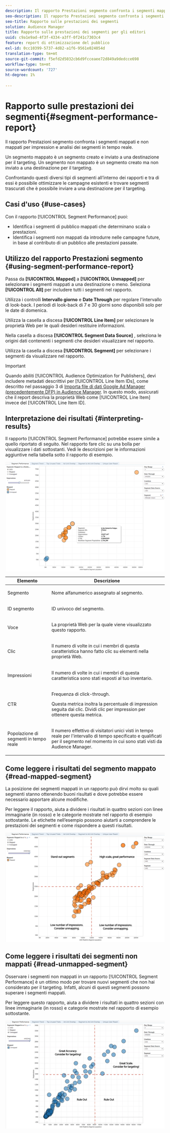 ```yaml
---
description: Il rapporto Prestazioni segmento confronta i segmenti mappati e non mappati per impression e analisi dei segmenti in tempo reale. Un segmento mappato è un segmento creato e inviato a una destinazione per il targeting. Un segmento non mappato è un segmento creato ma non inviato a una destinazione per il targeting. Confrontando questi diversi tipi di segmenti all’interno dei rapporti e tra di essi è possibile ottimizzare le campagne esistenti e trovare segmenti trascurati che è possibile inviare a una destinazione per il targeting.
seo-description: Il rapporto Prestazioni segmento confronta i segmenti mappati e non mappati per impression e analisi dei segmenti in tempo reale. Un segmento mappato è un segmento creato e inviato a una destinazione per il targeting. Un segmento non mappato è un segmento creato ma non inviato a una destinazione per il targeting. Confrontando questi diversi tipi di segmenti all’interno dei rapporti e tra di essi è possibile ottimizzare le campagne esistenti e trovare segmenti trascurati che è possibile inviare a una destinazione per il targeting.
seo-title: Rapporto sulle prestazioni dei segmenti
solution: Audience Manager
title: Rapporto sulle prestazioni dei segmenti per gli editori
uuid: c9a1e9ad-4f3f-4334-a3ff-0f241c7303c4
feature: report di ottimizzazione del pubblico
exl-id: 0cc10399-5737-4d82-a1f6-9561e024054d
translation-type: tm+mt
source-git-commit: f5efd2d5032cb6d9fcceaee72d849a9dedcce698
workflow-type: tm+mt
source-wordcount: '727'
ht-degree: 1%

---
```


# Rapporto sulle prestazioni dei segmenti{#segment-performance-report}

Il rapporto Prestazioni segmento confronta i segmenti mappati e non mappati per impression e analisi dei segmenti in tempo reale.

Un segmento mappato è un segmento creato e inviato a una destinazione per il targeting. Un segmento non mappato è un segmento creato ma non inviato a una destinazione per il targeting.

Confrontando questi diversi tipi di segmenti all’interno dei rapporti e tra di essi è possibile ottimizzare le campagne esistenti e trovare segmenti trascurati che è possibile inviare a una destinazione per il targeting.

## Casi d&#39;uso {#use-cases}

Con il rapporto [!UICONTROL Segment Performance] puoi:

* Identifica i segmenti di pubblico mappati che determinano scala o prestazioni.
* Identifica i segmenti non mappati da introdurre nelle campagne future, in base al contributo di un pubblico alle prestazioni passate.

## Utilizzo del rapporto Prestazioni segmento {#using-segment-performance-report}

Passa da **[!UICONTROL Mapped]** a **[!UICONTROL Unmapped]** per selezionare i segmenti mappati a una destinazione o meno. Seleziona **[!UICONTROL All]** per includere tutti i segmenti nel rapporto.

Utilizza i controlli **Intervallo giorno** e **Date Through** per regolare l&#39;intervallo di look-back. I periodi di look-back di 7 e 30 giorni sono disponibili solo per le date di domenica.

Utilizza la casella a discesa **[!UICONTROL Line Item]** per selezionare le proprietà Web per le quali desideri restituire informazioni.

Nella casella a discesa **[!UICONTROL Segment Data Source]** , seleziona le origini dati contenenti i segmenti che desideri visualizzare nel rapporto.

Utilizza la casella a discesa **[!UICONTROL Segment]** per selezionare i segmenti da visualizzare nel rapporto.

>[!IMPORTANT]
>
>Quando abiliti [!UICONTROL Audience Optimization for Publishers], devi includere metadati descrittivi per [!UICONTROL Line Item IDs], come descritto nel passaggio 3 di [Importa file di dati Google Ad Manager (precedentemente DFP) in Audience Manager](../../../reporting/audience-optimization-reports/aor-publishers/import-dfp.md). In questo modo, assicurati che il report descriva la proprietà Web come [!UICONTROL Line Item] invece del [!UICONTROL Line Item ID].

## Interpretazione dei risultati {#interpreting-results}

Il rapporto [!UICONTROL Segment Performance] potrebbe essere simile a quello riportato di seguito. Nel rapporto fare clic su una bolla per visualizzare i dati sottostanti. Vedi le descrizioni per le informazioni aggiuntive nella tabella sotto il rapporto di esempio.

![](assets/publisher_segment_performance.png)

<table id="table_AFE2540583C34835B04584693ADFD26A"> 
 <thead> 
  <tr> 
   <th colname="col1" class="entry"> Elemento </th> 
   <th colname="col2" class="entry"> Descrizione </th> 
  </tr>
 </thead>
 <tbody> 
  <tr> 
   <td colname="col1"> <p>Segmento </p> </td> 
   <td colname="col2"> <p>Nome alfanumerico assegnato al segmento. </p> </td> 
  </tr> 
  <tr> 
   <td colname="col1"> <p>ID segmento </p> </td> 
   <td colname="col2"> <p>ID univoco del segmento. </p> </td> 
  </tr> 
  <tr> 
   <td colname="col1"> <p>Voce </p> </td> 
   <td colname="col2"> <p>La proprietà Web per la quale viene visualizzato questo rapporto. </p> </td> 
  </tr> 
  <tr> 
   <td colname="col1"> <p>Clic </p> </td> 
   <td colname="col2"> <p>Il numero di volte in cui i membri di questa caratteristica hanno fatto clic su elementi nella proprietà Web. </p> </td> 
  </tr> 
  <tr> 
   <td colname="col1"> <p>Impressioni </p> </td> 
   <td colname="col2"> <p>Il numero di volte in cui i membri di questa caratteristica sono stati esposti al tuo inventario. </p> </td> 
  </tr> 
  <tr> 
   <td colname="col1"> <p>CTR </p> </td> 
   <td colname="col2"> <p>Frequenza di click-through. </p> <p>Questa metrica inoltra la percentuale di impression seguita dai clic. Dividi clic per impression per ottenere questa metrica. </p> </td> 
  </tr> 
  <tr> 
   <td colname="col1"> <p>Popolazione di segmenti in tempo reale </p> </td> 
   <td colname="col2"> <p>Il numero effettivo di visitatori unici visti in tempo reale per l'intervallo di tempo specificato e qualificati per il segmento nel momento in cui sono stati visti da <span class="keyword"> Audience Manager</span>. </p> </td> 
  </tr> 
 </tbody> 
</table>

## Come leggere i risultati del segmento mappato {#read-mapped-segment}

La posizione dei segmenti mappati in un rapporto può dirvi molto su quali segmenti stanno ottenendo buoni risultati e dove potrebbe essere necessario apportare alcune modifiche.

Per leggere il rapporto, aiuta a dividere i risultati in quattro sezioni con linee immaginarie (in rosso) e le categorie mostrate nel rapporto di esempio sottostante. Le etichette nell’esempio possono aiutarti a comprendere le prestazioni dei segmenti e come rispondere a questi risultati.

![](assets/publisher_segment_performance_mapped.png)

## Come leggere i risultati dei segmenti non mappati {#read-unmapped-segment}

Osservare i segmenti non mappati in un rapporto [!UICONTROL Segment Performance] è un ottimo modo per trovare nuovi segmenti che non hai considerato per il targeting. Infatti, alcuni di questi segmenti possono superare i segmenti mappati.

Per leggere questo rapporto, aiuta a dividere i risultati in quattro sezioni con linee immaginarie (in rosso) e categorie mostrate nel rapporto di esempio sottostante.

![](assets/publisher_segment_performance_unmapped.png)
